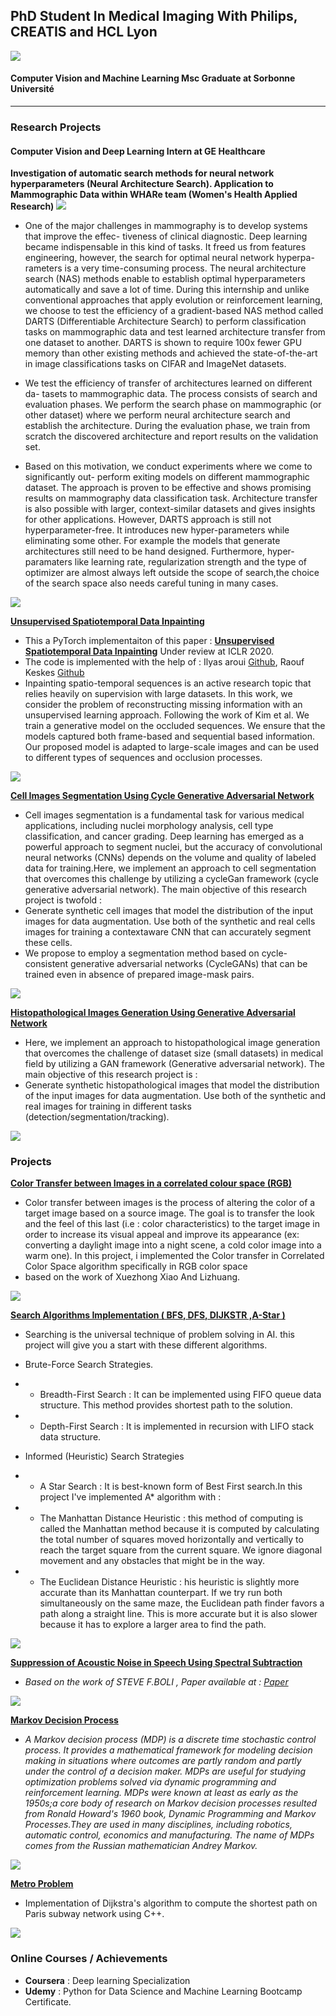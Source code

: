 ## PhD Student In Medical Imaging With Philips, CREATIS and HCL Lyon
<img src="images/PHD.png?raw=true"/> 

#### Computer Vision and Machine Learning Msc Graduate at Sorbonne Université 
---
### Research Projects
#### Computer Vision and Deep Learning Intern at GE Healthcare
**Investigation of automatic search methods for neural network hyperparameters (Neural Architecture Search). Application to Mammographic Data within WHARe team (Women's Health Applied Research)**
<img src="images/GE.jpg?raw=true"/> 
* One of the major challenges in mammography is to develop systems that improve the effec-
tiveness of clinical diagnostic. Deep learning became indispensable in this kind of tasks. It
freed us from features engineering, however, the search for optimal neural network hyperpa-
rameters is a very time-consuming process. The neural architecture search (NAS) methods 
enable to establish optimal hyperparameters automatically and save a lot of time. During
this internship and unlike conventional approaches that apply evolution or reinforcement
learning, we choose to test the efficiency of a gradient-based NAS method called DARTS
(Differentiable Architecture Search) to perform classification tasks on mammographic data
and test learned architecture transfer from one dataset to another. DARTS is shown to require
100x fewer GPU memory than other existing methods and achieved the state-of-the-art in
image classifications tasks on CIFAR and ImageNet datasets.

* We test the efficiency of transfer of architectures learned on different da-
tasets to mammographic data. The process consists of search and evaluation phases. We
perform the search phase on mammographic (or other dataset) where we perform neural
architecture search and establish the architecture. During the evaluation phase, we train
from scratch the discovered architecture and report results on the validation set.

* Based on this motivation, we conduct experiments where we come to significantly out-
perform exiting models on different mammographic dataset. The approach is proven to be
effective and shows promising results on mammography data classification task. Architecture
transfer is also possible with larger, context-similar datasets and gives insights for other
applications. However, DARTS approach is still not hyperparameter-free. It introduces new
hyper-parameters while eliminating some other. For example the models that generate
architectures still need to be hand designed. Furthermore, hyper-paramaters like learning
rate, regularization strength and the type of optimizer are almost always left outside the
scope of search,the choice of the search space also needs careful tuning in many cases.

<img src="images/GE_INTERNSHIP.jpg?raw=true"/> 

[**Unsupervised Spatiotemporal Data Inpainting**](https://github.com/raoufkeskes/Unsupervised-Spatiotemporal-Data-Inpainting)
* This a PyTorch implementaiton of this paper : [**Unsupervised Spatiotemporal Data Inpainting**](https://openreview.net/forum?id=rylqmxBKvH) Under review at ICLR 2020.
* The code is implemented with the help of : Ilyas aroui [Github](https://github.com/ily-R), Raouf Keskes [Github](https://github.com/raoufkeskes)
* Inpainting spatio-temporal sequences is an active research topic that relies heavily on supervision with large datasets. In this work, we consider the problem of reconstructing missing information with an unsupervised learning approach. Following the work of Kim et al. We train a generative model on the occluded sequences. We ensure that the models captured both frame-based and sequential based information. Our proposed model is adapted to large-scale images and can be used to different types of sequences and occlusion processes.
<img src="images/unsupervised.png?raw=true"/> 

[**Cell Images Segmentation Using Cycle Generative Adversarial Network**](https://github.com/AissamDjahnine/CycleGAN)
* Cell images segmentation is a fundamental task for various medical applications, including nuclei
morphology analysis, cell type classification, and cancer grading. Deep learning has emerged as a powerful approach to segment
nuclei, but the accuracy of convolutional neural networks (CNNs) depends on the volume and quality of labeled data for training.Here, we implement an approach to cell segmentation that overcomes this challenge by utilizing a cycleGan framework (cycle generative adversarial network). The main objective of this research project is twofold :
* Generate synthetic cell images that model the distribution of the input images for data augmentation. Use both of the synthetic and real cells images for training a contextaware CNN that can accurately segment these cells.
* We propose to employ a segmentation method based on cycle-consistent generative adversarial networks (CycleGANs) that can be trained even in absence of prepared image-mask pairs.
<img src="images/cycleGan.jpg?raw=true"/>

[**Histopathological Images Generation Using Generative Adversarial Network**](https://github.com/AissamDjahnine/gans)
* Here, we implement an approach to histopathological image generation that overcomes the challenge of dataset size (small datasets) in medical field by utilizing a GAN framework (Generative adversarial network). The main objective of this research project is :
* Generate synthetic histopathological images that model the distribution of the input images for data augmentation. Use both of the synthetic and real images for training in different tasks (detection/segmentation/tracking).
<img src="images/gans_ex.png?raw=true"/>

### Projects


[**Color Transfer between Images in a correlated colour space (RGB)**](https://github.com/AissamDjahnine/ColorTransfer)
* Color transfer between images is the process of altering the color of a target image based on a source image.
The goal is to transfer the look and the feel of this last (i.e : color characteristics) to the target image in order to increase
its visual appeal and improve its appearance (ex: converting a daylight image into a night scene, a cold color image into a
warm one).
In this project, i implemented the Color transfer in Correlated Color Space algorithm specifically in RGB color space
* based on the work of Xuezhong Xiao And Lizhuang.
<img src="images/colortransfer.jpg?raw=true"/>

[**Search Algorithms Implementation ( BFS, DFS, DIJKSTR ,A-Star )**](https://github.com/AissamDjahnine/Suppression-of-Acoustic-Noise-in-Speech-Using-Spectral-Subtraction-)
* Searching is the universal technique of problem solving in AI. this project will give you a start with these different algorithms.
* Brute-Force Search Strategies.
* * Breadth-First Search : It can be implemented using FIFO queue data structure. This method provides shortest path to the solution.
* * Depth-First Search : It is implemented in recursion with LIFO stack data structure.

* Informed (Heuristic) Search Strategies
* * A Star Search : It is best-known form of Best First search.In this project I've implemented A* algorithm with :
* * The Manhattan Distance Heuristic : this method of computing is called the Manhattan method because it is computed by calculating the total number of squares moved horizontally and vertically to reach the target square from the current square. We ignore diagonal movement and any obstacles that might be in the way.
* * The Euclidean Distance Heuristic : his heuristic is slightly more accurate than its Manhattan counterpart. If we try run both simultaneously on the same maze, the Euclidean path finder favors a path along a straight line. This is more accurate but it is also slower because it has to explore a larger area to find the path.

<img src="images/searchalgorithms.jpg?raw=true"/>

[**Suppression of Acoustic Noise in Speech Using Spectral Subtraction**](https://github.com/AissamDjahnine/Suppression-of-Acoustic-Noise-in-Speech-Using-Spectral-Subtraction-)
* *Based on the work of STEVE F.BOLI , Paper available at : [Paper](https://ieeexplore.ieee.org/document/1163209)*
<img src="images/noisecancelling.jpg?raw=true"/>


[**Markov Decision Process**](https://github.com/AissamDjahnine/markov-decision-process)
* *A Markov decision process (MDP) is a discrete time stochastic control process. It provides a mathematical framework for modeling decision making in situations where outcomes are partly random and partly under the control of a decision maker. MDPs are useful for studying optimization problems solved via dynamic programming and reinforcement learning. MDPs were known at least as early as the 1950s;a core body of research on Markov decision processes resulted from Ronald Howard's 1960 book, Dynamic Programming and Markov Processes.They are used in many disciplines, including robotics, automatic control, economics and manufacturing. The name of MDPs comes from the Russian mathematician Andrey Markov.*
<img src="images/markovdecisionprocess.jpg?raw=true"/>

[**Metro Problem**](https://github.com/AissamDjahnine/Metro-Problem-)
* Implementation of Dijkstra's algorithm to compute the shortest path on Paris subway network using C++.
<img src="https://github.com/AissamDjahnine/aissamdjahnine.github.io/blob/master/images/BastilleJussieu.jpg?raw=true"/>

### Online Courses / Achievements 
* **Coursera** : Deep learning Specialization
* **Udemy** : Python for Data Science and Machine Learning Bootcamp Certificate.

